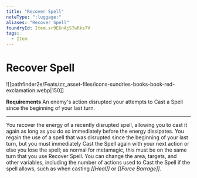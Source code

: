 ```yaml
---
title: "Recover Spell"
noteType: ":luggage:"
aliases: "Recover Spell"
foundryId: Item.sr9E6nAjS7wRks7V
tags:
  - Item
---
```


# Recover Spell
![[pathfinder2e/Feats/zz_asset-files/icons-sundries-books-book-red-exclamation.webp|150]]

**Requirements** An enemy's action disrupted your attempts to Cast a Spell since the beginning of your last turn.

* * *

You recover the energy of a recently disrupted spell, allowing you to cast it again as long as you do so immediately before the energy dissipates. You regain the use of a spell that was disrupted since the beginning of your last turn, but you must immediately Cast the Spell again with your next action or else you lose the spell; as normal for metamagic, this must be on the same turn that you use Recover Spell. You can change the area, targets, and other variables, including the number of actions used to Cast the Spell if the spell allows, such as when casting _[[Heal]]_ or _[[Force Barrage]]_.
